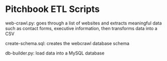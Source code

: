 # Pitchbook ETL Scripts

web-crawl.py: goes through a list of websites and extracts meaningful data such as contact forms, executive information, then transforms data into a CSV


create-schema.sql: creates the webcrawl database schema 


db-builder.py: load data into a MySQL database 
